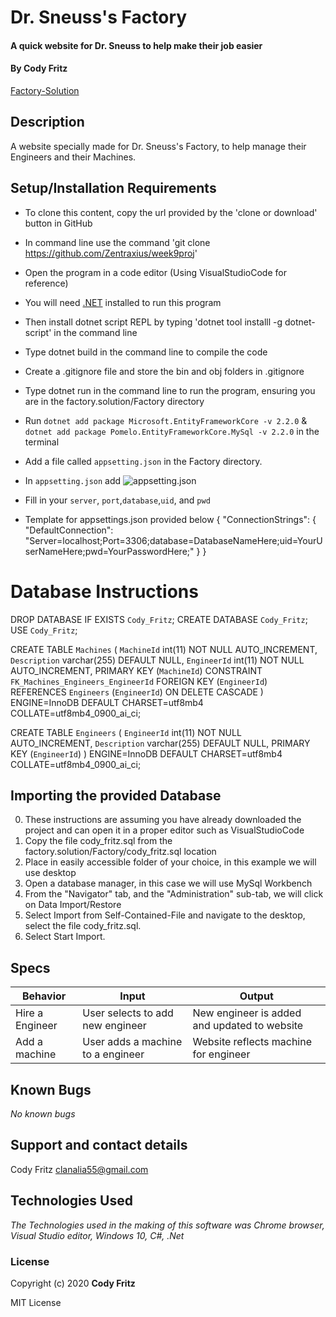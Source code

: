 # Dr. Sneuss's Factory

#### A quick website for Dr. Sneuss to help make their job easier

#### By Cody Fritz

[Factory-Solution](https://github.com/Zentraxius/week9proj)

## Description

A website specially made for Dr. Sneuss's Factory, to help manage their Engineers and their Machines.

## Setup/Installation Requirements

- To clone this content, copy the url provided by the 'clone or download' button in GitHub
- In command line use the command 'git clone https://github.com/Zentraxius/week9proj'
- Open the program in a code editor (Using VisualStudioCode for reference)
- You will need [.NET](https://dotnet.microsoft.com/download/dotnet-core/2.2) installed to run this program
- Then install dotnet script REPL by typing 'dotnet tool installl -g dotnet-script' in the command line
- Type dotnet build in the command line to compile the code
- Create a .gitignore file and store the bin and obj folders in .gitignore
- Type dotnet run in the command line to run the program, ensuring you are in the factory.solution/Factory directory

- Run `dotnet add package Microsoft.EntityFrameworkCore -v 2.2.0` &
  `dotnet add package Pomelo.EntityFrameworkCore.MySql -v 2.2.0`
  in the terminal
- Add a file called `appsetting.json` in the Factory directory.
- In `appsetting.json` add ![appsetting.json](Assets/setup.png)
- Fill in your `server`, `port`,`database`,`uid`, and `pwd`
- Template for appsettings.json provided below
{
  "ConnectionStrings": {
      "DefaultConnection": "Server=localhost;Port=3306;database=DatabaseNameHere;uid=YourUserNameHere;pwd=YourPasswordHere;"
  }
}

# Database Instructions

DROP DATABASE IF EXISTS `Cody_Fritz`;
CREATE DATABASE `Cody_Fritz`;
USE `Cody_Fritz`;

CREATE TABLE `Machines` (
`MachineId` int(11) NOT NULL AUTO_INCREMENT,
`Description` varchar(255) DEFAULT NULL,
`EngineerId` int(11) NOT NULL AUTO_INCREMENT,
PRIMARY KEY (`MachineId`)
CONSTRAINT `FK_Machines_Engineers_EngineerId` FOREIGN KEY (`EngineerId`) REFERENCES `Engineers` (`EngineerId`) ON DELETE CASCADE
) ENGINE=InnoDB DEFAULT CHARSET=utf8mb4 COLLATE=utf8mb4_0900_ai_ci;

CREATE TABLE `Engineers` (
`EngineerId` int(11) NOT NULL AUTO_INCREMENT,
`Description` varchar(255) DEFAULT NULL,
PRIMARY KEY (`EngineerId`)
) ENGINE=InnoDB DEFAULT CHARSET=utf8mb4 COLLATE=utf8mb4_0900_ai_ci;

## Importing the provided Database

0. These instructions are assuming you have already downloaded the project and can open it in a proper editor such as VisualStudioCode
1. Copy the file cody_fritz.sql from the factory.solution/Factory/cody_fritz.sql location
2. Place in easily accessible folder of your choice, in this example we will use desktop
3. Open a database manager, in this case we will use MySql Workbench
4. From the "Navigator" tab, and the "Administration" sub-tab, we will click on Data Import/Restore
5. Select Import from Self-Contained-File and navigate to the desktop, select the file cody_fritz.sql.
6. Select Start Import.

## Specs

| Behavior        | Input                             | Output                                       |
| --------------- | --------------------------------- | -------------------------------------------- |
| Hire a Engineer | User selects to add new engineer  | New engineer is added and updated to website |
| Add a machine   | User adds a machine to a engineer | Website reflects machine for engineer        |

## Known Bugs

_No known bugs_

## Support and contact details

Cody Fritz <clanalia55@gmail.com>

## Technologies Used

_The Technologies used in the making of this software was Chrome browser, Visual Studio editor, Windows 10, C#, .Net_

### License

Copyright (c) 2020 **Cody Fritz**

MIT License
